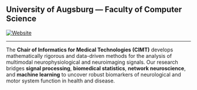 ## **University of Augsburg — Faculty of Computer Science**

[![Website](https://img.shields.io/badge/Website-CIMT-blue)](https://cimt-university-of-augsburg.github.io/)

---

The **Chair of Informatics for Medical Technologies (CIMT)** develops mathematically rigorous and data-driven methods for the analysis of multimodal neurophysiological and neuroimaging signals. Our research bridges **signal processing**, **biomedical statistics**, **network neuroscience**, and **machine learning** to uncover robust biomarkers of neurological and motor system function in health and disease.




